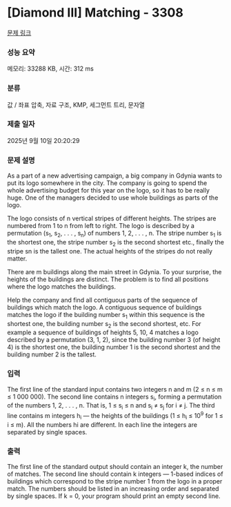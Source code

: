 # [Diamond III] Matching - 3308 

[문제 링크](https://www.acmicpc.net/problem/3308) 

### 성능 요약

메모리: 33288 KB, 시간: 312 ms

### 분류

값 / 좌표 압축, 자료 구조, KMP, 세그먼트 트리, 문자열

### 제출 일자

2025년 9월 10일 20:20:29

### 문제 설명

<p>As a part of a new advertising campaign, a big company in Gdynia wants to put its logo somewhere in the city. The company is going to spend the whole advertising budget for this year on the logo, so it has to be really huge. One of the managers decided to use whole buildings as parts of the logo.</p>

<p>The logo consists of n vertical stripes of different heights. The stripes are numbered from 1 to n from left to right. The logo is described by a permutation (s<sub>1</sub>, s<sub>2</sub>, . . . , s<sub>n</sub>) of numbers 1, 2, . . . , n. The stripe number s<sub>1</sub> is the shortest one, the stripe number s<sub>2</sub> is the second shortest etc., finally the stripe sn is the tallest one. The actual heights of the stripes do not really matter.</p>

<p>There are m buildings along the main street in Gdynia. To your surprise, the heights of the buildings are distinct. The problem is to find all positions where the logo matches the buildings.</p>

<p>Help the company and find all contiguous parts of the sequence of buildings which match the logo. A contiguous sequence of buildings matches the logo if the building number s<sub>1</sub> within this sequence is the shortest one, the building number s<sub>2</sub> is the second shortest, etc. For example a sequence of buildings of heights 5, 10, 4 matches a logo described by a permutation (3, 1, 2), since the building number 3 (of height 4) is the shortest one, the building number 1 is the second shortest and the building number 2 is the tallest.</p>

### 입력 

 <p>The first line of the standard input contains two integers n and m (2 ≤ n ≤ m ≤ 1 000 000). The second line contains n integers s<sub>i</sub>, forming a permutation of the numbers 1, 2, . . . , n. That is, 1 ≤ s<sub>i</sub> ≤ n and s<sub>i</sub> ≠ s<sub>j</sub> for i ≠ j. The third line contains m integers h<sub>i</sub> — the heights of the buildings (1 ≤ h<sub>i</sub> ≤ 10<sup>9</sup> for 1 ≤ i ≤ m). All the numbers hi are different. In each line the integers are separated by single spaces.</p>

### 출력 

 <p>The first line of the standard output should contain an integer k, the number of matches. The second line should contain k integers — 1-based indices of buildings which correspond to the stripe number 1 from the logo in a proper match. The numbers should be listed in an increasing order and separated by single spaces. If k = 0, your program should print an empty second line.</p>

